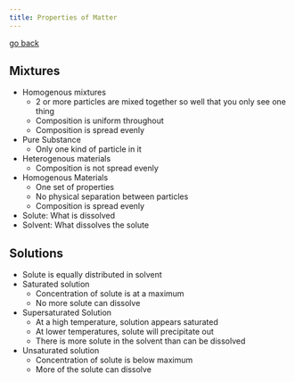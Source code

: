 ```yaml
---
title: Properties of Matter
---
```


[go back](Subjects/Chemistry.md)

## Mixtures
- Homogenous mixtures
	-   2 or more particles are mixed together so well that you only see one thing
	-   Composition is uniform throughout
	-   Composition is spread evenly
- Pure Substance
	-   Only one kind of particle in it
- Heterogenous materials
	- Composition is not spread evenly
- Homogenous Materials
	- One set of properties
	- No physical separation between particles
	- Composition is spread evenly
- Solute: What is dissolved
- Solvent: What dissolves the solute

## Solutions
-   Solute is equally distributed in solvent 
-   Saturated solution
	- Concentration of solute is at a maximum
	- No more solute can dissolve
-   Supersaturated Solution
	- At a high temperature, solution appears saturated
	- At lower temperatures, solute will precipitate out
	- There is more solute in the solvent than can be dissolved
-   Unsaturated solution
	-   Concentration of solute is below maximum
	-   More of the solute can dissolve

